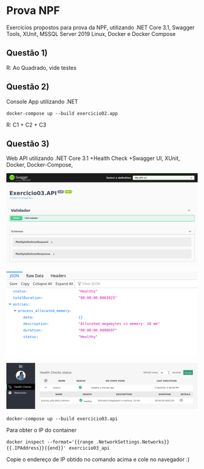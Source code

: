 Prova NPF
============
Exercícios propostos para prova da NPF, utilizando .NET Core 3.1, Swagger Tools, XUnit, MSSQL Server 2019 Linux, Docker e Docker Compose 

## Questão 1)

R: Ao Quadrado, vide testes

## Questão 2)

Console App utilizando .NET 

```
docker-compose up --build exercicio02.app
```

R: C1 + C2 + C3

## Questão 3)

Web API utilizando .NET Core 3.1 +Health Check +Swagger UI, XUnit, Docker, Docker-Compose,
 
<p align="center">
<img src="./assets/questao3_api_doc.png" alt="Swagger UI" width="738">
</p>
<p align="center">
<img src="./assets/questao3_api_healthcheck.png" alt="Health Check JSON" width="738">
</p>
<p align="center">
 <img src="./assets/questao3_api_healthcheck_ui.png" alt="Health Check UI" width="738">
</p>

```
docker-compose up --build exercicio03.api
```

Para obter o IP do container

```
docker inspect --format='{{range .NetworkSettings.Networks}}{{.IPAddress}}{{end}}' exercicio03_api
```

Copie o endereço de IP obtido no comando acima e cole no navegador :)